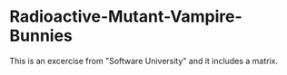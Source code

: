 # Radioactive-Mutant-Vampire-Bunnies

This is an excercise from "Software University" and it includes a matrix.
